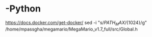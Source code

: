 # -Python
https://docs.docker.com/get-docker/
sed -i "s/${PATH_MAX}/${1024}/g" /home/mpassgha/megamario/MegaMario_v1.7_full/src/Global.h
